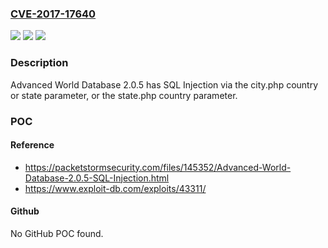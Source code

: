 ### [CVE-2017-17640](https://cve.mitre.org/cgi-bin/cvename.cgi?name=CVE-2017-17640)
![](https://img.shields.io/static/v1?label=Product&message=n%2Fa&color=blue)
![](https://img.shields.io/static/v1?label=Version&message=n%2Fa&color=blue)
![](https://img.shields.io/static/v1?label=Vulnerability&message=n%2Fa&color=brighgreen)

### Description

Advanced World Database 2.0.5 has SQL Injection via the city.php country or state parameter, or the state.php country parameter.

### POC

#### Reference
- https://packetstormsecurity.com/files/145352/Advanced-World-Database-2.0.5-SQL-Injection.html
- https://www.exploit-db.com/exploits/43311/

#### Github
No GitHub POC found.

